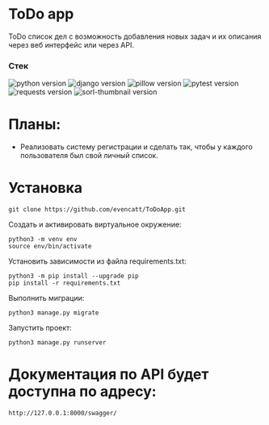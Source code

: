 # ToDo app
ToDo список дел с возможность добавления новых задач и их описания через веб интерфейс или через API.

### **Стек**
![python version](https://img.shields.io/badge/Python-3.7-green)
![django version](https://img.shields.io/badge/Django-2.2-green)
![pillow version](https://img.shields.io/badge/Pillow-8.3-green)
![pytest version](https://img.shields.io/badge/pytest-6.2-green)
![requests version](https://img.shields.io/badge/requests-2.26-green)
![sorl-thumbnail version](https://img.shields.io/badge/thumbnail-12.7-green)

# Планы:
  * Реализовать систему регистрации и сделать так, чтобы у каждого пользователя был свой личный список.

# Установка
```
git clone https://github.com/evencatt/ToDoApp.git
```
Cоздать и активировать виртуальное окружение:
```
python3 -m venv env
source env/bin/activate
```
Установить зависимости из файла requirements.txt:
```
python3 -m pip install --upgrade pip
pip install -r requirements.txt
```
Выполнить миграции:
```
python3 manage.py migrate
```
Запустить проект:
```
python3 manage.py runserver
```

# Документация по API будет доступна по адресу:
`http://127.0.0.1:8000/swagger/`
